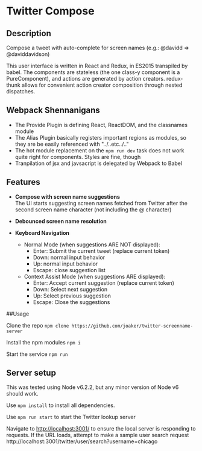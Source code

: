 # Twitter Compose

## Description

Compose a tweet with auto-complete for screen names (e.g.: @davidd => @daviddavidson)

This user interface is written in React and Redux, in ES2015 transpiled by babel.  The components are stateless (the one class-y component is a PureComponent), and actions are generated by action creators.  redux-thunk allows for convenient action creator composition through nested dispatches.

## Webpack Shennanigans

- The Provide Plugin is defining React, ReactDOM, and the classnames module
- The Alias Plugin basically registers important regions as modules, so they are be easily referenced with "../..etc../.."
- The hot module replacement on the `npm run dev` task does not work quite right for components.  Styles are fine, though
- Tranpilation of jsx and javsacript is delegated by Webpack to Babel

## Features

- **Compose with screen name suggestions**  
The UI starts suggesting screen names fetched from Twitter after the second screen name character (not including the @ character)

- **Debounced screen name resolution**


- **Keyboard Navigation**
  - Normal Mode (when suggestions ARE NOT displayed):
    - Enter: Submit the current tweet (replace current token)
    - Down: normal input behavior
    - Up: normal input behavior
    - Escape: close suggestion list
  - Context Assist Mode (when suggestions ARE displayed):
    - Enter: Accept current suggestion (replace current token)
    - Down: Select next suggestion
    - Up: Select previous suggestion
    - Escape: Close the suggestions

##Usage

Clone the repo
`npm clone https://github.com/joaker/twitter-screenname-server`

Install the npm modules
`npm i`

Start the service
`npm run`

## Server setup

This was tested using Node v6.2.2, but any minor version of Node v6 should work.

Use `npm install` to install all dependencies.

Use `npm run start` to start the Twitter lookup server

Navigate to [http://localhost:3001/](http://localhost:3001/) to ensure the local server is responding to requests. If the URL loads, attempt to make a sample user search request http://localhost:3001/twitter/user/search?username=chicago
